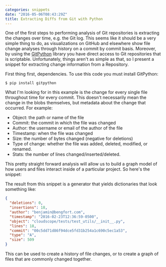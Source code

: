 ```yaml
---
categories: snippets
date: "2016-05-06T08:43:29Z"
title: Extracting Diffs from Git with Python
---
```


One of the first steps to performing analysis of Git repositories is extracting the changes over time, e.g. the Git log. This seems like it should be a very simple thing to do, as visualizations on GitHub and elsewhere show file change analyses through history on a commit by commit basis. Moreover, by using the [GitPython](http://gitpython.readthedocs.io/en/stable/) library you have direct access to Git repositories that is scriptable. Unfortunately, things aren't as simple as that, so I present a snippet for extracting change information from a Repository.

First thing first, dependencies. To use this code you must install GitPython:

```
$ pip install gitpython
```

What I'm looking for in this example is the change for every single file throughout time for every commit. This doesn't necessarily mean the change in the blobs themselves, but metadata about the change that occurred. For example:

- Object: the path or name of the file
- Commit: the commit in which the file was changed
- Author: the username or email of the author of the file
- Timestamp: when the file was changed
- Size: the number of bytes changed (negative for deletions)
- Type of change: whether the file was added, deleted, modified, or renamed.
- Stats: the number of lines changed/inserted/deleted.

This pretty straight forward analysis will allow us to build a graph model of how users and files interact inside of a particular project. So here's the snippet:

<script src="https://gist.github.com/bbengfort/7a7e40930275f1d5633c3c59afc93f5d.js"></script>

The result from this snippet is a generator that yields dictionaries that look something like:

```json
{
  "deletions": 0,
  "insertions": 18,
  "author": "benjamin@bengfort.com",
  "timestamp": "2016-02-23T12:36:59-0500",
  "object": "cloudscope/tests/test_utils/__init__.py",
  "lines": 18,
  "commit": "00c5dd71d86f94dce5fd31b254a1c690c5ec1a53",
  "type": "A",
  "size": 509
}
```

This can be used to create a history of file changes, or to create a graph of files that are commonly changed together. 
